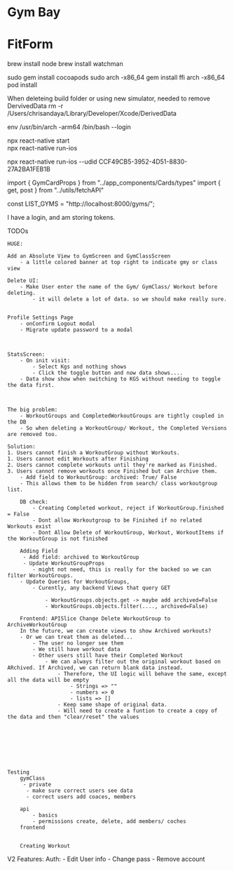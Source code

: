 
# Gym Bay
# FitForm

brew install node
brew install watchman

sudo gem install cocoapods
sudo arch -x86_64 gem install ffi
arch -x86_64 pod install

When deleteing build folder or using new simulator, needed to remove DervivedData
rm -r /Users/chrisandaya/Library/Developer/Xcode/DerivedData     

env /usr/bin/arch -arm64 /bin/bash --login

npx react-native start     
npx react-native run-ios

npx react-native run-ios --udid CCF49CB5-3952-4D51-8830-27A2BA1FEB1B

import { GymCardProps } from "../app_components/Cards/types"
import { get, post } from "../utils/fetchAPI"

const LIST_GYMS = "http://localhost:8000/gyms/";

I have a login, and am storing tokens.

TODOs

    HUGE:  

    Add an Absolute View to GymScreen and GymClassScreen
        - a little colored banner at top right to indicate gmy or class view

    Delete UI:
        - Make User enter the name of the Gym/ GymClass/ Workout before deleting.
            - it will delete a lot of data. so we should make really sure.
    
    
    Profile Settings Page
        - onConfirm Logout modal
        - Migrate update password to a modal



    StatsScreen:
        - On init visit:
            - Select Kgs and nothing shows
            - Click the toggle button and now data shows....
        - Data show show when switching to KGS without needing to toggle the data first.



    The big problem:
        - WorkoutGroups and CompletedWorkoutGroups are tightly coupled in the DB
        - So when deleting a WorkoutGroup/ Workout, the Completed Versions are removed too.            

    Solution:
    1. Users cannot finish a WorkoutGroup without Workouts.
    1. Users cannot edit Workouts after Finishing
    2. Users cannot complete workouts until they're marked as Finished.
    3. Users cannot remove workouts once Finished but can Archive them. 
        - Add field to WorkoutGroup: archived: True/ False
        - This allows them to be hidden from search/ class workoutgroup list.

        DB check:
            - Creating Completed workout, reject if WorkoutGroup.finished = False
            - Dont allow Workoutgroup to be Finished if no related Workouts exist
            - Dont Allow Delete of WorkoutGroup, Workout, WorkoutItems if the WorkoutGroup is not finished
        
        Adding Field
         - Add field: archived to WorkoutGroup
         - Update WorkoutGroupProps
            - might not need, this is really for the backed so we can filter WorkoutGroups.
        - Update Queries for WorkoutGroups,
            - Curently, any backend Views that query GET 
                
                - WorkoutGroups.objects.get -> maybe add archived=False
                - WorkoutGroups.objects.filter(...., archived=False) 
        
        Frontend: APISlice Change Delete WorkoutGroup to ArchiveWorkoutGroup
        In the future, we can create views to show Archived workouts?
        - Or we can treat them as deleted...
            - The user no longer see them
            - We still have workout data
            - Other users still have their Completed Workout
                - We can always filter out the original workout based on ARchived. If Archived, we can return blank data instead.
                    - Therefore, the UI logic will behave the same, except all the data will be empty
                        - Strings => ""
                        - numbers => 0
                        - lists => []
                    - Keep same shape of original data.
                    - Will need to create a funtion to create a copy of the data and then "clear/reset" the values 

                

         
         



    Testing
        gymClass
         - private
          - make sure correct users see data
          - correct users add coaces, members

        api
            - basics
            - permissions create, delete, add members/ coches 
        frontend


        Creating Workout
           
V2 Features:
    Auth:
        - Edit User info
        - Change pass
        - Remove account       
            
 